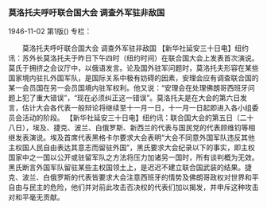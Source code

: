### 莫洛托夫呼吁联合国大会  调查外军驻非敌国

1946-11-02
第1版()
专栏：

　　莫洛托夫呼吁联合国大会
    调查外军驻非敌国
    【新华社延安三十日电】纽约讯：苏外长莫洛托夫于昨日下午四时（纽约时间）在联合国大会上发表首次演说。莫氏于拥挤之会议厅中，以俄语发言。论及国外驻军问题时，莫洛托夫形容在某些国家境内驻扎外国军队，是国际关系中极有妨碍的因素，安理会应有调查联合国的某一会员国在另一会员国境内驻军权利。他又说：“安理会在处理佛朗哥西班牙问题上犯了重大错误”，“现在必须纠正这一错误”。莫洛托夫是在大会的第六日发言，估计大会各代表一般辩论将继续至十一月一日，十一月一日起即进入各小组委员会活动的阶段。
    【新华社延安三十日电】纽约讯：联合国大会的第五日（二十八日），埃及、捷克、波兰、白俄罗斯、新西兰的代表与国民党的代表顾维钧等相继发表演说。埃及首席代表黑格卡尔要求大会表明“大会不同意外国军队违反其他主权国人民自由表达其意志而留驻外国”，黑氏要求大会纪录以下的事实，即主权国家中之一国以公开或驻留军队之方法将压力加诸另一国时，所有谈判概为无效。黑氏断言外国军队留驻某些主权国领土上，是迟迟不建立联合国武装的结果。捷克、波兰、白俄罗斯的代表皆要求大会注意西班牙的情势及佛朗哥政权对世界和平自由与民主的危险，他们并对前此攻击否决权的代表们加以揭发，并申斥这种攻击对和平毫无贡献。
